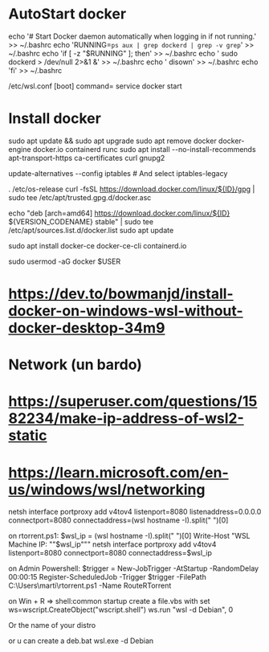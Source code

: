 # AutoStart docker
echo '# Start Docker daemon automatically when logging in if not running.' >> ~/.bashrc
echo 'RUNNING=`ps aux | grep dockerd | grep -v grep`' >> ~/.bashrc
echo 'if [ -z "$RUNNING" ]; then' >> ~/.bashrc
echo '    sudo dockerd > /dev/null 2>&1 &' >> ~/.bashrc
echo '    disown' >> ~/.bashrc
echo 'fi' >> ~/.bashrc

/etc/wsl.conf
[boot]
command= service docker start

# Install docker
sudo apt update && sudo apt upgrade
sudo apt remove docker docker-engine docker.io containerd runc
sudo apt install --no-install-recommends apt-transport-https ca-certificates curl gnupg2

update-alternatives --config iptables # And select iptables-legacy

. /etc/os-release
curl -fsSL https://download.docker.com/linux/${ID}/gpg | sudo tee /etc/apt/trusted.gpg.d/docker.asc

echo "deb [arch=amd64] https://download.docker.com/linux/${ID} ${VERSION_CODENAME} stable" | sudo tee /etc/apt/sources.list.d/docker.list
sudo apt update

sudo apt install docker-ce docker-ce-cli containerd.io

sudo usermod -aG docker $USER

# https://dev.to/bowmanjd/install-docker-on-windows-wsl-without-docker-desktop-34m9

# Network (un bardo)
# https://superuser.com/questions/1582234/make-ip-address-of-wsl2-static
# https://learn.microsoft.com/en-us/windows/wsl/networking

netsh interface portproxy add v4tov4 listenport=8080 listenaddress=0.0.0.0 connectport=8080 connectaddress=(wsl hostname -I).split(" ")[0]

on rtorrent.ps1:
$wsl_ip = (wsl hostname -I).split(" ")[0]
Write-Host "WSL Machine IP: ""$wsl_ip"""
netsh interface portproxy add v4tov4 listenport=8080 connectport=8080 connectaddress=$wsl_ip

on Admin Powershell:
$trigger = New-JobTrigger -AtStartup -RandomDelay 00:00:15
Register-ScheduledJob -Trigger $trigger -FilePath C:\Users\marti\rtorrent.ps1 -Name RouteRTorrent


on Win + R => shell:common startup
create a file.vbs with 
set ws=wscript.CreateObject("wscript.shell")
ws.run "wsl -d Debian", 0

Or the name of your distro

or u can create a deb.bat 
wsl.exe -d Debian

